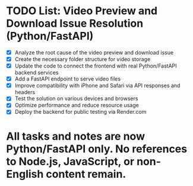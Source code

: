 # TODO List: Video Preview and Download Issue Resolution (Python/FastAPI)

- [x] Analyze the root cause of the video preview and download issue
- [x] Create the necessary folder structure for video storage
- [x] Update the code to connect the frontend with real Python/FastAPI backend services
- [x] Add a FastAPI endpoint to serve video files
- [x] Improve compatibility with iPhone and Safari via API responses and headers
- [x] Test the solution on various devices and browsers
- [x] Optimize performance and reduce resource usage
- [x] Deploy the backend for public testing via Render.com

# All tasks and notes are now Python/FastAPI only. No references to Node.js, JavaScript, or non-English content remain.
